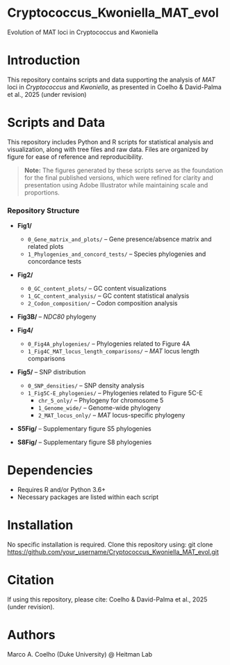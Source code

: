 # Cryptococcus_Kwoniella_MAT_evol
Evolution of MAT loci in Cryptococcus and Kwoniella

# Introduction
This repository contains scripts and data supporting the analysis of _MAT_ loci in _Cryptococcus_ and _Kwoniella_, as presented in Coelho & David-Palma et al., 2025 (under revision)

# Scripts and Data
This repository includes Python and R scripts for statistical analysis and visualization, along with tree files and raw data.
Files are organized by figure for ease of reference and reproducibility.
> **Note:** The figures generated by these scripts serve as the foundation for the final published versions, which were refined for clarity and presentation using Adobe Illustrator while maintaining scale and proportions.


### **Repository Structure**
- **Fig1/**
  - `0_Gene_matrix_and_plots/` – Gene presence/absence matrix and related plots  
  - `1_Phylogenies_and_concord_tests/` – Species phylogenies and concordance tests  

- **Fig2/**
  - `0_GC_content_plots/` – GC content visualizations  
  - `1_GC_content_analysis/` – GC content statistical analysis  
  - `2_Codon_composition/` – Codon composition analysis  

- **Fig3B/** – *NDC80* phylogeny  

- **Fig4/**
  - `0_Fig4A_phylogenies/` – Phylogenies related to Figure 4A  
  - `1_Fig4C_MAT_locus_length_comparisons/` – *MAT* locus length comparisons  

- **Fig5/** – SNP distribution  
  - `0_SNP_densities/` – SNP density analysis  
  - `1_Fig5C-E_phylogenies/` – Phylogenies related to Figure 5C-E  
    - `chr_5_only/` – Phylogeny for chromosome 5  
    - `1_Genome_wide/` – Genome-wide phylogeny  
    - `2_MAT_locus_only/` – *MAT* locus-specific phylogeny  

- **S5Fig/** – Supplementary figure S5 phylogenies  

- **S8Fig/** – Supplementary figure S8 phylogenies  

# Dependencies
- Requires R and/or Python 3.6+
- Necessary packages are listed within each script

# Installation
No specific installation is required. Clone this repository using:
git clone https://github.com/your_username/Cryptococcus_Kwoniella_MAT_evol.git

# Citation
If using this repository, please cite: Coelho & David-Palma et al., 2025 (under revision).

# Authors
Marco A. Coelho (Duke University) @ Heitman Lab
